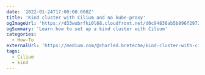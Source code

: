 ```yaml
---
date: '2022-01-24T17:00:00.000Z'
title: 'Kind cluster with Cilium and no kube-proxy'
ogImageUrl: 'https://d33wubrfki0l68.cloudfront.net/d0c94836ab5b896f29728f3c4798054539303799/9f948/logo/logo.png'
ogSummary: 'Learn how to set up a kind cluster with Cilium'
categories:
  - How-To
externalUrl: 'https://medium.com/@charled.breteche/kind-cluster-with-cilium-and-no-kube-proxy-c6f4d84b5a9d'
tags:
  - Cilium
  - kind
---
```

